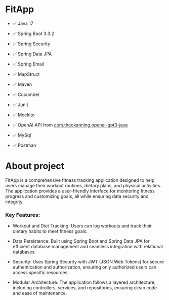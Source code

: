 # FitApp

- ✅ Java 17

- ✅ Spring Boot 3.3.2

- ✅ Spring Security

- ✅ Spring Data JPA

- ✅ Spring Email

- ✅ MapStruct

- ✅ Maven

- ✅ Cucumber

- ✅ Junit

- ✅ Mockito

- ✅ OpenAI API from [com.theokanning.openai-gpt3-java](https://github.com/TheoKanning/openai-java?tab=rea)

- ✅ MySql

- ✅ Postman


# About project

FitApp is a comprehensive fitness tracking application designed to help users manage their workout routines, dietary plans, and physical activities. The application provides a user-friendly interface for monitoring fitness progress and customizing goals, all while ensuring data security and integrity.

### Key Features:
- Workout and Diet Tracking: Users can log workouts and track their dietary habits to meet fitness goals.
  
- Data Persistence: Built using Spring Boot and Spring Data JPA for efficient database management and seamless integration with relational databases.
  
- Security: Uses Spring Security with JWT (JSON Web Tokens) for secure authentication and authorization, ensuring only authorized users can access specific resources.
  
- Modular Architecture: The application follows a layered architecture, including controllers, services, and repositories, ensuring clean code and ease of maintenance.

